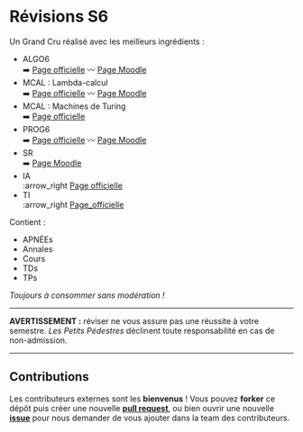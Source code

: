 # Révisions S6

Un Grand Cru réalisé avec les meilleurs ingrédients :
* ALGO6  
  :arrow_right: [Page officielle](http://mescal.imag.fr/membres/jean-marc.vincent/index.html/ALGO6/index.html) :wavy_dash: [Page Moodle](https://im2ag-moodle.e.ujf-grenoble.fr/course/view.php?id=262)
* MCAL : Lambda-calcul  
  :arrow_right: [Page officielle](http://www-verimag.imag.fr/~monin/EnseignementPublic/L3/MCAL/) :wavy_dash: [Page Moodle](https://im2ag-moodle.e.ujf-grenoble.fr/course/view.php?id=296)
* MCAL : Machines de Turing  
  :arrow_right: [Page officielle](http://www-verimag.imag.fr/~perin/enseignement/L3/mcal/accueil/)
* PROG6  
  :arrow_right: [Page officielle](http://inf362.forge.imag.fr/) :wavy_dash: [Page Moodle](https://im2ag-moodle.e.ujf-grenoble.fr/course/view.php?id=136)
* SR  
  :arrow_right: [Page Moodle](https://im2ag-moodle.e.ujf-grenoble.fr/course/view.php?id=258)
* IA  
  :arrow_right [Page officielle](http://ama.liglab.fr/~amini/Cours/L3/)
* TI  
  :arrow_right [Page_officielle](http://www-ljk.imag.fr/membres/Nicolas.Szafran/ENSEIGNEMENT/L3/index.html)

Contient :
* APNÉEs
* Annales
* Cours
* TDs
* TPs

*Toujours à consommer sans modération !*

***

**AVERTISSEMENT :** réviser ne vous assure pas une réussite à votre semestre. *Les Petits Pédestres* déclinent toute responsabilité en cas de non-admission.  

***

## Contributions

Les contributeurs externes sont les **bienvenus** ! Vous pouvez **forker** ce dépôt puis créer une nouvelle [**pull request**](https://github.com/lespetitspedestres/Revisions_S6/compare), ou bien ouvrir une nouvelle [**issue**](https://github.com/lespetitspedestres/Revisions_S6/issues/new) pour nous demander de vous ajouter dans la team des contributeurs.

